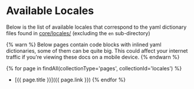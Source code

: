 ---
---

# Available Locales

Below is the list of available locales that correspond to the yaml dictionary files found in [core/locales/](https://github.com/serpro69/kotlin-faker/tree/master/core/src/main/resources/locales/) (excluding the `en` sub-directory)

{% warn %}
Below pages contain code blocks with inlined yaml dictionaries, some of them can be quite big. This could affect your internet traffic if you're viewing these docs on a mobile device.
{% endwarn %}

{% for page in findAll(collectionType='pages', collectionId='locales') %}
- [{{ page.title }}]({{ page.link }})
{% endfor %}
